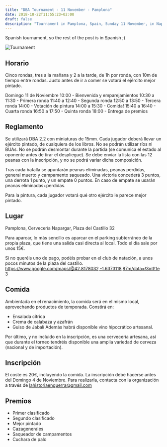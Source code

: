 ```yaml
---
title: "DBA Tournament - 11 November - Pamplona"
date: 2018-10-22T11:55:23+02:00
draft: false
description: "Tournament in Pamplona, Spain, Sunday 11 November, in Napargar. Ruleset DBA 2.2, 5 rounds."
---
```


Spanish tournament, so the rest of the post is in Spanish ;)

![Tournament](https://cloud.ajimenez.es/index.php/s/H4iwX49r6EtdG86/preview)

## Horario

Cinco rondas, tres a la mañana y 2 a la tarde, de 1h por ronda, con 10m de tiempo entre rondas. Justo antes de ir a comer se votará el ejército mejor pintado.

Domingo 11 de Noviembre
10:00 - Bienvenida y emparejamientos
10:30 a 11:30 - Primera ronda
11:40 a 12:40 - Segunda ronda
12:50 a 13:50 - Tercera ronda
14:00 - Votación de pintura
14:00 a 15:30 - Comida!
15:40 a 16:40 - Cuarta ronda
16:50 a 17:50 - Quinta ronda
18:00 - Entrega de premios

## Reglamento

Se utilizará DBA 2.2 con miniaturas de 15mm. Cada jugador deberá llevar un ejército pintado, de cualquiera de los libros. No se podrán utilizar ríos ni BUAs. No se podrán desmontar durante la partida (se comunica el estado al oponente antes de tirar el despliegue). Se debe enviar la lista con las 12 peanas con la inscripción, y no se podrá variar dicha composición.

Tras cada batalla se apuntarán peanas eliminadas, peanas perdidas, general muerto y campamento saqueado. Una victoria concederá 3 puntos, una derrota 1 punto, y un empate 0 puntos. En caso de empate se usarán peanas eliminadas+perdidas.

Para la pintura, cada jugador votará qué otro ejército le parece mejor pintado.

## Lugar

Pamplona, Cervecería Napargar, Plaza del Castillo 32

Para aparcar, lo más sencillo es aparcar en el parking subterráneo de la propia plaza, que tiene una salida casi directa al local. Todo el día sale por unos 15€.

Si no queréis uno de pago, podéis probar en el club de natación, a unos pocos minutos de la plaza del castillo.
https://www.google.com/maps/@42.8178032,-1.6373118,87m/data=!3m1!1e3

## Comida

Ambientada en el renacimiento, la comida será en el mismo local, aprovechando productos de temporada. Constirá en:
- Ensalada cítrica
- Crema de calabaza y azafrán
- Guiso de Jabalí
Además habrá disponible vino hipocrático artesanal.

Por último, y no incluido en la inscripción, es una cervecería artesana, así que durante el torneo tendréis disponible una amplia variedad de cerveza (nacional y de importación).

## Inscripción

El coste es 20€, incluyendo la comida. La inscripción debe hacerse antes del Domingo 4 de Noviembre. Para realizarla, contacta con la organización a través de lahistoriaenguerra@gmail.com

## Premios

- Primer clasificado
- Segundo clasificado
- Mejor pintado
- Cazagenerales
- Saqueador de campamentos
- Cuchara de palo